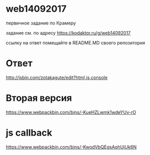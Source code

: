 # web14092017
первичное задание по Крамеру

задание см. по адресу
https://kodaktor.ru/g/web14092017

ссылку на ответ помещайте в README.MD своего репозитория

# Ответ
http://jsbin.com/zotakagute/edit?html,js,console

# Вторая версия
https://www.webpackbin.com/bins/-KueHZLwmk1wdeYUv-rO

# js callback
https://www.webpackbin.com/bins/-KwodVbQEgsAqhUiUk6N
